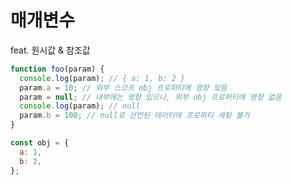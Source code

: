 # 매개변수

<!-- toc -->

<!-- tocstop -->

feat. 원시값 & 참조값

```js
function foo(param) {
  console.log(param); // { a: 1, b: 2 }
  param.a = 10; // 외부 스코프 obj 프로퍼티에 영향 있음
  param = null; // 내부에는 영향 있으나, 외부 obj 프로퍼티에 영향 없음
  console.log(param); // null
  param.b = 100; // null로 선언된 데이터에 프로퍼티 세팅 불가
}

const obj = {
  a: 1,
  b: 2,
};
```
